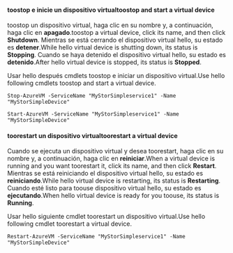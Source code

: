 #### <a name="toostop-and-start-a-virtual-device"></a><span data-ttu-id="7686f-101">toostop e inicie un dispositivo virtual</span><span class="sxs-lookup"><span data-stu-id="7686f-101">toostop and start a virtual device</span></span>
<span data-ttu-id="7686f-102">toostop un dispositivo virtual, haga clic en su nombre y, a continuación, haga clic en **apagado**.</span><span class="sxs-lookup"><span data-stu-id="7686f-102">toostop a virtual device, click its name, and then click **Shutdown**.</span></span> <span data-ttu-id="7686f-103">Mientras se está cerrando el dispositivo virtual hello, su estado es **detener**.</span><span class="sxs-lookup"><span data-stu-id="7686f-103">While hello virtual device is shutting down, its status is **Stopping**.</span></span> <span data-ttu-id="7686f-104">Cuando se haya detenido el dispositivo virtual hello, su estado es **detenido**.</span><span class="sxs-lookup"><span data-stu-id="7686f-104">After hello virtual device is stopped, its status is **Stopped**.</span></span>

<span data-ttu-id="7686f-105">Usar hello después cmdlets toostop e iniciar un dispositivo virtual.</span><span class="sxs-lookup"><span data-stu-id="7686f-105">Use hello following cmdlets toostop and start a virtual device.</span></span>

`Stop-AzureVM -ServiceName "MyStorSimpleservice1" -Name "MyStorSimpleDevice"`

`Start-AzureVM -ServiceName "MyStorSimpleservice1" -Name "MyStorSimpleDevice"`

#### <a name="toorestart-a-virtual-device"></a><span data-ttu-id="7686f-106">toorestart un dispositivo virtual</span><span class="sxs-lookup"><span data-stu-id="7686f-106">toorestart a virtual device</span></span>
<span data-ttu-id="7686f-107">Cuando se ejecuta un dispositivo virtual y desea toorestart, haga clic en su nombre y, a continuación, haga clic en **reiniciar**.</span><span class="sxs-lookup"><span data-stu-id="7686f-107">When a virtual device is running and you want toorestart it, click its name, and then click **Restart**.</span></span> <span data-ttu-id="7686f-108">Mientras se está reiniciando el dispositivo virtual hello, su estado es **reiniciando**.</span><span class="sxs-lookup"><span data-stu-id="7686f-108">While hello virtual device is restarting, its status is **Restarting**.</span></span> <span data-ttu-id="7686f-109">Cuando esté listo para toouse dispositivo virtual hello, su estado es **ejecutando**.</span><span class="sxs-lookup"><span data-stu-id="7686f-109">When hello virtual device is ready for you toouse, its status is **Running**.</span></span>

<span data-ttu-id="7686f-110">Usar hello siguiente cmdlet toorestart un dispositivo virtual.</span><span class="sxs-lookup"><span data-stu-id="7686f-110">Use hello following cmdlet toorestart a virtual device.</span></span>

`Restart-AzureVM -ServiceName "MyStorSimpleservice1" -Name "MyStorSimpleDevice"`

